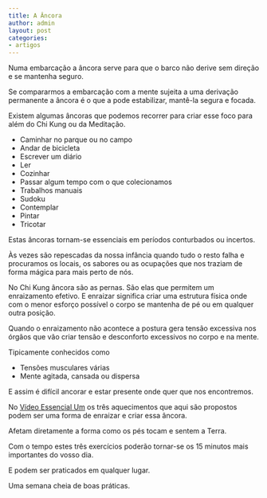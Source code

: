 ```yaml
---
title: A Âncora
author: admin
layout: post
categories:
- artigos
---
```

Numa embarcação a âncora serve para que o barco não derive sem direção e se mantenha seguro.

Se compararmos a embarcação com a mente sujeita a uma derivação permanente a âncora é o que a pode estabilizar, mantê-la segura e focada.

Existem algumas âncoras que podemos recorrer para criar esse foco para além do Chi Kung ou da Meditação.

*   Caminhar no parque ou no campo
*   Andar de bicicleta
*   Escrever um diário
*   Ler
*   Cozinhar
*   Passar algum tempo com o que colecionamos
*   Trabalhos manuais
*   Sudoku
*   Contemplar
*   Pintar
*   Tricotar

Estas âncoras tornam-se essenciais em períodos conturbados ou incertos.

Às vezes são repescadas da nossa infância quando tudo o resto falha e procuramos os locais, os sabores ou as ocupações que nos traziam de forma mágica para mais perto de nós.

No Chi Kung âncora são as pernas. São elas que permitem um enraizamento efetivo. E enraizar significa criar uma estrutura física onde com o menor esforço possível o corpo se mantenha de pé ou em qualquer outra posição.

Quando o enraizamento não acontece a postura gera tensão excessiva nos órgãos que vão criar tensão e desconforto excessivos no corpo e na mente.

Tipicamente conhecidos como

*   Tensões musculares várias
*   Mente agitada, cansada ou dispersa

E assim é difícil ancorar e estar presente onde quer que nos encontremos.

No [Vídeo Essencial Um][1] os três aquecimentos que aqui são propostos podem ser uma forma de enraizar e criar essa âncora.

Afetam diretamente a forma como os pés tocam e sentem a Terra.

Com o tempo estes três exercícios poderão tornar-se os 15 minutos mais importantes do vosso dia.

E podem ser praticados em qualquer lugar.

Uma semana cheia de boas práticas.

 [1]: /video "video essencial"
